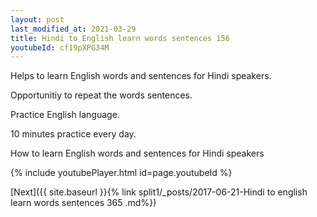 ```yaml
---
layout: post
last_modified_at: 2021-03-29
title: Hindi to English learn words sentences 156 
youtubeId: cf19pXPG34M
---
```

 
 
Helps to learn English words and sentences for Hindi speakers.

Opportunitiy to repeat the words sentences. 

Practice English language. 
 
10 minutes practice every day. 
 
How to learn English words and sentences for Hindi speakers 
 
{% include youtubePlayer.html id=page.youtubeId %}
 
 
[Next]({{ site.baseurl }}{% link  split1/_posts/2017-06-21-Hindi to english learn words sentences 365 .md%})
 
